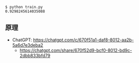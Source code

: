 
```
$ python train.py
0.9298245614035088
```

## 原理

* ChatGPT: https://chatgpt.com/c/670f51a1-daf8-8012-aa2b-5a6d7e3deba2
    * https://chatgpt.com/share/670f52d9-bcf0-8012-bd9c-2dbb833bfd79
    